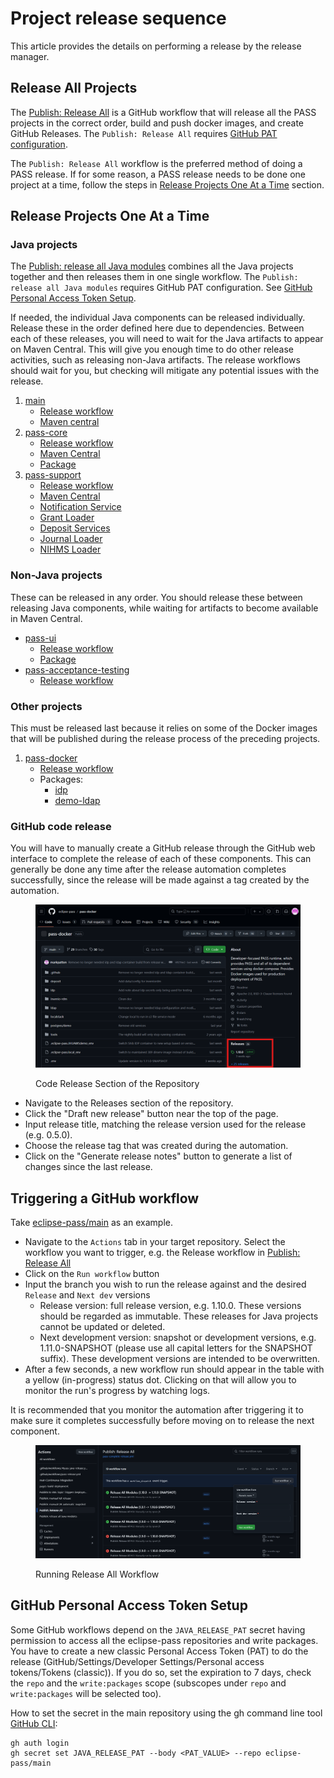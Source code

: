 # Project release sequence

This article provides the details on performing a release by the release manager.

## Release All Projects

The [Publish: Release All](https://github.com/eclipse-pass/main/actions/workflows/pass-complete-release.yml) is a GitHub workflow that will release all the PASS projects in the correct order, build and push docker images, and create GitHub Releases.
The `Publish: Release All` requires [GitHub PAT configuration](#github-personal-access-token-setup).

The `Publish: Release All` workflow is the preferred method of doing a PASS release. If for some reason, a PASS release needs to be done one project at a time, follow the steps in [Release Projects One At a Time](#release-projects-one-at-a-time) section.

## Release Projects One At a Time

### Java projects
The [Publish: release all Java modules](https://github.com/eclipse-pass/main/actions/workflows/pass-java-release.yml) combines all the Java projects together and then releases them in one single workflow.
The `Publish: release all Java modules` requires GitHub PAT configuration.  See [GitHub Personal Access Token Setup](#github-personal-access-token-setup).

If needed, the individual Java components can be released individually. Release these in the order defined here due to 
dependencies. Between each of these releases, you will need to wait for the Java artifacts to appear on Maven Central. 
This will give you enough time to do other release activities, such as releasing non-Java artifacts. The release 
workflows should wait for you, but checking will mitigate any potential issues with the release.

1. [main](https://github.com/eclipse-pass/main)
   * [Release workflow](https://github.com/eclipse-pass/main/actions/workflows/release.yml)
   * [Maven central](https://central.sonatype.com/artifact/org.eclipse.pass/eclipse-pass-parent)
2. [pass-core](https://github.com/eclipse-pass/pass-core)
   * [Release workflow](https://github.com/eclipse-pass/pass-core/actions/workflows/release.yml)
   * [Maven Central](https://central.sonatype.com/artifact/org.eclipse.pass/pass-core-main/0.4.0)
   * [Package](https://github.com/eclipse-pass/pass-core/pkgs/container/pass-core-main)
3. [pass-support](https://github.com/eclipse-pass/pass-support)
   * [Release workflow](https://github.com/eclipse-pass/pass-support/actions/workflows/release.yml)
   * [Maven Central](https://central.sonatype.com/artifact/org.eclipse.pass/pass-support)
   * [Notification Service](https://github.com/eclipse-pass/pass-support/pkgs/container/pass-notification-service)
   * [Grant Loader](https://github.com/orgs/eclipse-pass/packages/container/package/jhu-grant-loader)
   * [Deposit Services](https://github.com/orgs/eclipse-pass/packages/container/package/deposit-services-core)
   * [Journal Loader](https://github.com/orgs/eclipse-pass/packages/container/package/pass-journal-loader)
   * [NIHMS Loader](https://github.com/orgs/eclipse-pass/packages/container/package/pass-nihms-loader)


### Non-Java projects

These can be released in any order. You should release these between releasing Java components, while waiting for artifacts to become available in Maven Central.

* [pass-ui](https://github.com/eclipse-pass/pass-ui)
  * [Release workflow](https://github.com/eclipse-pass/pass-ui/actions/workflows/release.yml)
  * [Package](https://github.com/eclipse-pass/pass-ui/pkgs/container/pass-ui)
* [pass-acceptance-testing](https://github.com/eclipse-pass/pass-acceptance-testing)
  * [Release workflow](https://github.com/eclipse-pass/pass-acceptance-testing/actions/workflows/release.yml)

### Other projects

This must be released last because it relies on some of the Docker images that will be published during the release process of the preceding projects.

1. [pass-docker](https://github.com/eclipse-pass/pass-docker)
   * [Release workflow](https://github.com/eclipse-pass/pass-docker/actions/workflows/release.yml)
   * Packages:
      * [idp](https://github.com/orgs/eclipse-pass/packages/container/package/idp)
      * [demo-ldap](https://github.com/orgs/eclipse-pass/packages/container/package/demo-ldap)

### GitHub code release

You will have to manually create a GitHub release through the GitHub web interface to complete the release of each of these components. This can generally be done any time after the release automation completes successfully, since the release will be made against a tag created by the automation.

<figure><img src="../../.gitbook/assets/code-release-section.png" alt="Code Release Section of the Repository"><figcaption><p>Code Release Section of the Repository</p></figcaption></figure>

* Navigate to the Releases section of the repository.
* Click the "Draft new release" button near the top of the page.
* Input release title, matching the release version used for the release (e.g. 0.5.0).
* Choose the release tag that was created during the automation.
* Click on the "Generate release notes" button to generate a list of changes since the last release.

## Triggering a GitHub workflow

Take [eclipse-pass/main](https://github.com/eclipse-pass/main) as an example.

* Navigate to the `Actions` tab in your target repository. Select the workflow you want to trigger, e.g. the Release workflow in [Publish: Release All](https://github.com/eclipse-pass/main/actions/workflows/pass-complete-release.yml)
* Click on the `Run workflow` button
* Input the branch you wish to run the release against and the desired `Release` and `Next dev` versions
  * Release version: full release version, e.g. 1.10.0. These versions should be regarded as immutable. These releases for Java projects cannot be updated or deleted.
  * Next development version: snapshot or development versions, e.g. 1.11.0-SNAPSHOT (please use all capital letters for the SNAPSHOT suffix). These development versions are intended to be overwritten.
* After a few seconds, a new workflow run should appear in the table with a yellow (in-progress) status dot. Clicking on that will allow you to monitor the run's progress by watching logs.

It is recommended that you monitor the automation after triggering it to make sure it completes successfully before moving on to release the next component.

<figure><img src="../../.gitbook/assets/main-release-page.png" alt="Running Release All Workflow"><figcaption><p>Running Release All Workflow</p></figcaption></figure>

## GitHub Personal Access Token Setup

Some GitHub workflows depend on the `JAVA_RELEASE_PAT` secret having permission to access all the eclipse-pass repositories and write packages.
You have to create a new classic Personal Access Token (PAT) to do the release (GitHub/Settings/Developer Settings/Personal access tokens/Tokens (classic)).
If you do so, set the expiration to 7 days, check the `repo` and the `write:packages` scope (subscopes under `repo`
and `write:packages` will be selected too).

How to set the secret in the main repository using the gh command line tool [GitHub CLI](https://cli.github.com/):
```
gh auth login
gh secret set JAVA_RELEASE_PAT --body <PAT_VALUE> --repo eclipse-pass/main
```
